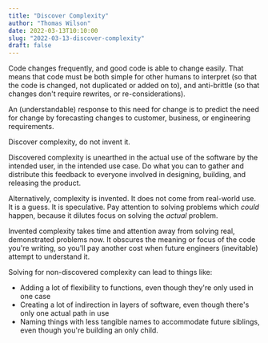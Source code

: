 ```yaml
---
title: "Discover Complexity"
author: "Thomas Wilson"
date: 2022-03-13T10:10:00
slug: "2022-03-13-discover-complexity"
draft: false
---
```


Code changes frequently, and good code is able to change easily.  That means that code must be both simple for other humans to interpret (so that the code is changed, not duplicated or added on to), and anti-brittle (so that changes don't require rewrites, or re-considerations).

An (understandable) response to this need for change is to predict the need for change by forecasting changes to customer, business, or engineering requirements. 

Discover complexity, do not invent it. 

Discovered complexity is unearthed in the actual use of the software by the intended user, in the intended use case.  Do what you can to gather and distribute this feedback to everyone involved in designing, building, and releasing the product.

Alternatively, complexity is invented.  It does not come from real-world use.  It is a guess.  It is speculative.  Pay attention to solving problems which *could* happen, because it dilutes focus on solving the *actual* problem.  

Invented complexity takes time and attention away from solving real, demonstrated problems now.  It obscures the meaning or focus of the code you're writing, so you'll pay another cost when future engineers (inevitable) attempt to understand it. 

Solving for non-discovered complexity can lead to things like: 


- Adding a lot of flexibility to functions, even though they're only used in one case
- Creating a lot of indirection in layers of software, even though there's only one actual path in use
- Naming things with less tangible names to accommodate future siblings, even though you're building an only child.

